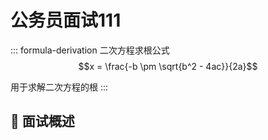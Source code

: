 # 公务员面试111

::: formula-derivation 二次方程求根公式
$$x = \frac{-b \pm \sqrt{b^2 - 4ac}}{2a}$$

用于求解二次方程的根
:::

## 📝 面试概述